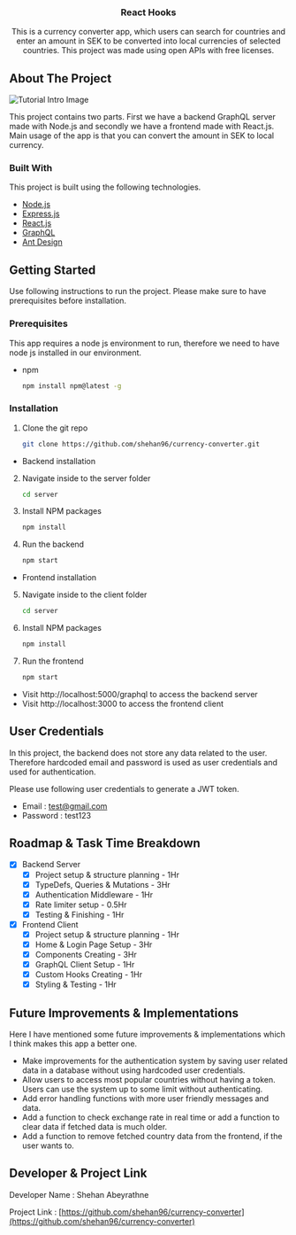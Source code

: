 <div align="center">

  <h3 align="center">React Hooks</h3>

  <p align="center">
  This is a currency converter app, which users can search for countries and enter an amount in SEK to be converted into local currencies of selected countries. This project was made using open APIs with free licenses.
  </p>
</div>

<!-- ABOUT THE PROJECT -->

## About The Project

![Tutorial Intro Image](https://cdn-images-1.medium.com/max/1600/1*az9gptU5uQ4RmpKO2Oox4A.png)

This project contains two parts. First we have a backend GraphQL server made with Node.js and secondly we have a frontend made with React.js. Main usage of the app is that you can convert the amount in SEK to local currency.

### Built With

This project is built using the following technologies.

- [Node.js](https://nodejs.org/en/)
- [Express.js](https://expressjs.com)
- [React.js](https://reactjs.org/)
- [GraphQL](https://graphql.org/)
- [Ant Design](https://ant.design/)

<!-- GETTING STARTED -->

## Getting Started

Use following instructions to run the project. Please make sure to have prerequisites before installation.

### Prerequisites

This app requires a node js environment to run, therefore we need to have node js installed in our environment.

- npm
  ```sh
  npm install npm@latest -g
  ```

### Installation

1. Clone the git repo
   ```sh
   git clone https://github.com/shehan96/currency-converter.git
   ```

- Backend installation

2. Navigate inside to the server folder

   ```sh
   cd server
   ```

3. Install NPM packages
   ```sh
   npm install
   ```
4. Run the backend
   ```sh
   npm start
   ```

- Frontend installation

5. Navigate inside to the client folder
   ```sh
   cd server
   ```
6. Install NPM packages
   ```sh
   npm install
   ```
7. Run the frontend
   ```sh
   npm start
   ```

- Visit http://localhost:5000/graphql to access the backend server
- Visit http://localhost:3000 to access the frontend client

## User Credentials

In this project, the backend does not store any data related to the user. Therefore hardcoded email and password is used as user credentials and used for authentication.

Please use following user credentials to generate a JWT token.

- Email : test@gmail.com
- Password : test123

<!-- ROADMAP & TASK TIME BREAKDOWN -->

## Roadmap & Task Time Breakdown

- [x] Backend Server
  - [x] Project setup & structure planning - 1Hr
  - [x] TypeDefs, Queries & Mutations - 3Hr
  - [x] Authentication Middleware - 1Hr
  - [x] Rate limiter setup - 0.5Hr
  - [x] Testing & Finishing - 1Hr
- [x] Frontend Client
  - [x] Project setup & structure planning - 1Hr
  - [x] Home & Login Page Setup - 3Hr
  - [x] Components Creating - 3Hr
  - [x] GraphQL Client Setup - 1Hr
  - [x] Custom Hooks Creating - 1Hr
  - [x] Styling & Testing - 1Hr

<!-- Future Improvements & Implementations-->

## Future Improvements & Implementations

Here I have mentioned some future improvements & implementations which I think makes this app a better one.

- Make improvements for the authentication system by saving user related data in a database without using hardcoded user credentials.
- Allow users to access most popular countries without having a token. Users can use the system up to some limit without authenticating.
- Add error handling functions with more user friendly messages and data.
- Add a function to check exchange rate in real time or add a function to clear data if fetched data is much older.
- Add a function to remove fetched country data from the frontend, if the user wants to.

<!-- DEVELOPER -->

## Developer & Project Link

Developer Name : Shehan Abeyrathne

Project Link : [https://github.com/shehan96/currency-converter](https://github.com/shehan96/currency-converter)
